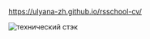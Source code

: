 https://ulyana-zh.github.io/rsschool-cv/

![технический стэк](https://user-images.githubusercontent.com/70816049/107274306-993db300-6a69-11eb-8c1e-2598f07ef4b6.png)
